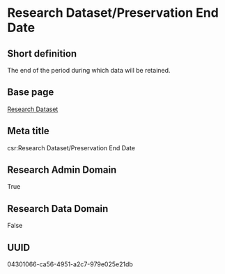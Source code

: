 # Research Dataset/Preservation End Date
## Short definition
The end of the period during which data will be retained.
## Base page
[Research Dataset](../../Objects/Research%20Dataset.md)
## Meta title
csr:Research Dataset/Preservation End Date
## Research Admin Domain
True
## Research Data Domain
False
## UUID
04301066-ca56-4951-a2c7-979e025e21db
